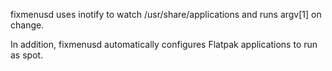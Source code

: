 fixmenusd uses inotify to watch /usr/share/applications and runs argv[1] on change.

In addition, fixmenusd automatically configures Flatpak applications to run as spot.
